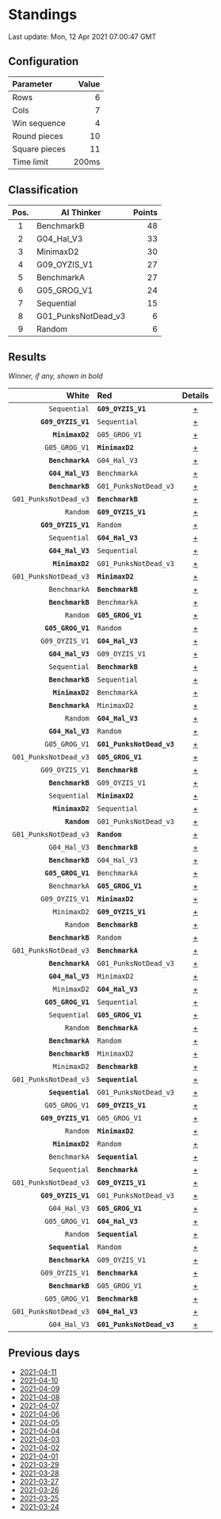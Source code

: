 # Standings

Last update: Mon, 12 Apr 2021 07:00:47 GMT

## Configuration

| Parameter      | Value             |
|:-------------- | ----------------: |
| Rows          | 6        |
| Cols          | 7        |
| Win sequence  | 4 |
| Round pieces  | 10  |
| Square pieces | 11 |
| Time limit    | 200ms     |

## Classification

| Pos. | AI Thinker | Points |
|:----:| ---------- | -----: |
| 1 | BenchmarkB | 48 |
| 2 | G04_Hal_V3 | 33 |
| 3 | MinimaxD2 | 30 |
| 4 | G09_OYZIS_V1 | 27 |
| 5 | BenchmarkA | 27 |
| 6 | G05_GROG_V1 | 24 |
| 7 | Sequential | 15 |
| 8 | G01_PunksNotDead_v3 | 6 |
| 9 | Random | 6 |

## Results

_Winner, if any, shown in bold_

| White |   Red   | Details |
| -----:|:------- | :-----: |
| `Sequential` | **`G09_OYZIS_V1`** | [+](results/SequentialvsG09_OYZIS_V1.txt) |
| **`G09_OYZIS_V1`** | `Sequential` | [+](results/G09_OYZIS_V1vsSequential.txt) |
| **`MinimaxD2`** | `G05_GROG_V1` | [+](results/MinimaxD2vsG05_GROG_V1.txt) |
| `G05_GROG_V1` | **`MinimaxD2`** | [+](results/G05_GROG_V1vsMinimaxD2.txt) |
| **`BenchmarkA`** | `G04_Hal_V3` | [+](results/BenchmarkAvsG04_Hal_V3.txt) |
| **`G04_Hal_V3`** | `BenchmarkA` | [+](results/G04_Hal_V3vsBenchmarkA.txt) |
| **`BenchmarkB`** | `G01_PunksNotDead_v3` | [+](results/BenchmarkBvsG01_PunksNotDead_v3.txt) |
| `G01_PunksNotDead_v3` | **`BenchmarkB`** | [+](results/G01_PunksNotDead_v3vsBenchmarkB.txt) |
| `Random` | **`G09_OYZIS_V1`** | [+](results/RandomvsG09_OYZIS_V1.txt) |
| **`G09_OYZIS_V1`** | `Random` | [+](results/G09_OYZIS_V1vsRandom.txt) |
| `Sequential` | **`G04_Hal_V3`** | [+](results/SequentialvsG04_Hal_V3.txt) |
| **`G04_Hal_V3`** | `Sequential` | [+](results/G04_Hal_V3vsSequential.txt) |
| **`MinimaxD2`** | `G01_PunksNotDead_v3` | [+](results/MinimaxD2vsG01_PunksNotDead_v3.txt) |
| `G01_PunksNotDead_v3` | **`MinimaxD2`** | [+](results/G01_PunksNotDead_v3vsMinimaxD2.txt) |
| `BenchmarkA` | **`BenchmarkB`** | [+](results/BenchmarkAvsBenchmarkB.txt) |
| **`BenchmarkB`** | `BenchmarkA` | [+](results/BenchmarkBvsBenchmarkA.txt) |
| `Random` | **`G05_GROG_V1`** | [+](results/RandomvsG05_GROG_V1.txt) |
| **`G05_GROG_V1`** | `Random` | [+](results/G05_GROG_V1vsRandom.txt) |
| `G09_OYZIS_V1` | **`G04_Hal_V3`** | [+](results/G09_OYZIS_V1vsG04_Hal_V3.txt) |
| **`G04_Hal_V3`** | `G09_OYZIS_V1` | [+](results/G04_Hal_V3vsG09_OYZIS_V1.txt) |
| `Sequential` | **`BenchmarkB`** | [+](results/SequentialvsBenchmarkB.txt) |
| **`BenchmarkB`** | `Sequential` | [+](results/BenchmarkBvsSequential.txt) |
| **`MinimaxD2`** | `BenchmarkA` | [+](results/MinimaxD2vsBenchmarkA.txt) |
| **`BenchmarkA`** | `MinimaxD2` | [+](results/BenchmarkAvsMinimaxD2.txt) |
| `Random` | **`G04_Hal_V3`** | [+](results/RandomvsG04_Hal_V3.txt) |
| **`G04_Hal_V3`** | `Random` | [+](results/G04_Hal_V3vsRandom.txt) |
| `G05_GROG_V1` | **`G01_PunksNotDead_v3`** | [+](results/G05_GROG_V1vsG01_PunksNotDead_v3.txt) |
| `G01_PunksNotDead_v3` | **`G05_GROG_V1`** | [+](results/G01_PunksNotDead_v3vsG05_GROG_V1.txt) |
| `G09_OYZIS_V1` | **`BenchmarkB`** | [+](results/G09_OYZIS_V1vsBenchmarkB.txt) |
| **`BenchmarkB`** | `G09_OYZIS_V1` | [+](results/BenchmarkBvsG09_OYZIS_V1.txt) |
| `Sequential` | **`MinimaxD2`** | [+](results/SequentialvsMinimaxD2.txt) |
| **`MinimaxD2`** | `Sequential` | [+](results/MinimaxD2vsSequential.txt) |
| **`Random`** | `G01_PunksNotDead_v3` | [+](results/RandomvsG01_PunksNotDead_v3.txt) |
| `G01_PunksNotDead_v3` | **`Random`** | [+](results/G01_PunksNotDead_v3vsRandom.txt) |
| `G04_Hal_V3` | **`BenchmarkB`** | [+](results/G04_Hal_V3vsBenchmarkB.txt) |
| **`BenchmarkB`** | `G04_Hal_V3` | [+](results/BenchmarkBvsG04_Hal_V3.txt) |
| **`G05_GROG_V1`** | `BenchmarkA` | [+](results/G05_GROG_V1vsBenchmarkA.txt) |
| `BenchmarkA` | **`G05_GROG_V1`** | [+](results/BenchmarkAvsG05_GROG_V1.txt) |
| `G09_OYZIS_V1` | **`MinimaxD2`** | [+](results/G09_OYZIS_V1vsMinimaxD2.txt) |
| `MinimaxD2` | **`G09_OYZIS_V1`** | [+](results/MinimaxD2vsG09_OYZIS_V1.txt) |
| `Random` | **`BenchmarkB`** | [+](results/RandomvsBenchmarkB.txt) |
| **`BenchmarkB`** | `Random` | [+](results/BenchmarkBvsRandom.txt) |
| `G01_PunksNotDead_v3` | **`BenchmarkA`** | [+](results/G01_PunksNotDead_v3vsBenchmarkA.txt) |
| **`BenchmarkA`** | `G01_PunksNotDead_v3` | [+](results/BenchmarkAvsG01_PunksNotDead_v3.txt) |
| **`G04_Hal_V3`** | `MinimaxD2` | [+](results/G04_Hal_V3vsMinimaxD2.txt) |
| `MinimaxD2` | **`G04_Hal_V3`** | [+](results/MinimaxD2vsG04_Hal_V3.txt) |
| **`G05_GROG_V1`** | `Sequential` | [+](results/G05_GROG_V1vsSequential.txt) |
| `Sequential` | **`G05_GROG_V1`** | [+](results/SequentialvsG05_GROG_V1.txt) |
| `Random` | **`BenchmarkA`** | [+](results/RandomvsBenchmarkA.txt) |
| **`BenchmarkA`** | `Random` | [+](results/BenchmarkAvsRandom.txt) |
| **`BenchmarkB`** | `MinimaxD2` | [+](results/BenchmarkBvsMinimaxD2.txt) |
| `MinimaxD2` | **`BenchmarkB`** | [+](results/MinimaxD2vsBenchmarkB.txt) |
| `G01_PunksNotDead_v3` | **`Sequential`** | [+](results/G01_PunksNotDead_v3vsSequential.txt) |
| **`Sequential`** | `G01_PunksNotDead_v3` | [+](results/SequentialvsG01_PunksNotDead_v3.txt) |
| `G05_GROG_V1` | **`G09_OYZIS_V1`** | [+](results/G05_GROG_V1vsG09_OYZIS_V1.txt) |
| **`G09_OYZIS_V1`** | `G05_GROG_V1` | [+](results/G09_OYZIS_V1vsG05_GROG_V1.txt) |
| `Random` | **`MinimaxD2`** | [+](results/RandomvsMinimaxD2.txt) |
| **`MinimaxD2`** | `Random` | [+](results/MinimaxD2vsRandom.txt) |
| `BenchmarkA` | **`Sequential`** | [+](results/BenchmarkAvsSequential.txt) |
| `Sequential` | **`BenchmarkA`** | [+](results/SequentialvsBenchmarkA.txt) |
| `G01_PunksNotDead_v3` | **`G09_OYZIS_V1`** | [+](results/G01_PunksNotDead_v3vsG09_OYZIS_V1.txt) |
| **`G09_OYZIS_V1`** | `G01_PunksNotDead_v3` | [+](results/G09_OYZIS_V1vsG01_PunksNotDead_v3.txt) |
| `G04_Hal_V3` | **`G05_GROG_V1`** | [+](results/G04_Hal_V3vsG05_GROG_V1.txt) |
| `G05_GROG_V1` | **`G04_Hal_V3`** | [+](results/G05_GROG_V1vsG04_Hal_V3.txt) |
| `Random` | **`Sequential`** | [+](results/RandomvsSequential.txt) |
| **`Sequential`** | `Random` | [+](results/SequentialvsRandom.txt) |
| **`BenchmarkA`** | `G09_OYZIS_V1` | [+](results/BenchmarkAvsG09_OYZIS_V1.txt) |
| `G09_OYZIS_V1` | **`BenchmarkA`** | [+](results/G09_OYZIS_V1vsBenchmarkA.txt) |
| **`BenchmarkB`** | `G05_GROG_V1` | [+](results/BenchmarkBvsG05_GROG_V1.txt) |
| `G05_GROG_V1` | **`BenchmarkB`** | [+](results/G05_GROG_V1vsBenchmarkB.txt) |
| `G01_PunksNotDead_v3` | **`G04_Hal_V3`** | [+](results/G01_PunksNotDead_v3vsG04_Hal_V3.txt) |
| `G04_Hal_V3` | **`G01_PunksNotDead_v3`** | [+](results/G04_Hal_V3vsG01_PunksNotDead_v3.txt) |

## Previous days

* [2021-04-11](../2021-04-11/standings.md)
* [2021-04-10](../2021-04-10/standings.md)
* [2021-04-09](../2021-04-09/standings.md)
* [2021-04-08](../2021-04-08/standings.md)
* [2021-04-07](../2021-04-07/standings.md)
* [2021-04-06](../2021-04-06/standings.md)
* [2021-04-05](../2021-04-05/standings.md)
* [2021-04-04](../2021-04-04/standings.md)
* [2021-04-03](../2021-04-03/standings.md)
* [2021-04-02](../2021-04-02/standings.md)
* [2021-04-01](../2021-04-01/standings.md)
* [2021-03-29](../2021-03-29/standings.md)
* [2021-03-28](../2021-03-28/standings.md)
* [2021-03-27](../2021-03-27/standings.md)
* [2021-03-26](../2021-03-26/standings.md)
* [2021-03-25](../2021-03-25/standings.md)
* [2021-03-24](../2021-03-24/standings.md)
